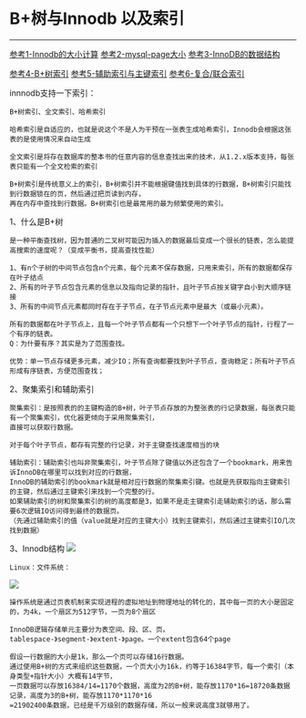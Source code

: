 # B+树与Innodb 以及索引

---
[参考1-Innodb的大小计算](https://www.cnblogs.com/leefreeman/p/8315844.html)
[参考2-mysql-page大小](https://zhuanlan.zhihu.com/p/334684710)
[参考3-InnoDB的数据结构](https://segmentfault.com/a/1190000019321380)

[参考4-B+树索引](https://www.cnblogs.com/GrimMjx/p/10540263.html)
[参考5-辅助索引与主键索引](http://blog.codinglabs.org/articles/theory-of-mysql-index.html)
[参考6-复合/联合索引](https://www.jianshu.com/p/35588ecf33c1)

innnodb支持一下索引：
    
    B+树索引、全文索引、哈希索引

    哈希索引是自适应的，也就是说这个不是人为干预在一张表生成哈希索引，Innodb会根据这张表的是使用情况来自动生成
    
    全文索引是将存在数据库的整本书的任意内容的信息查找出来的技术，从1.2.x版本支持，每张表只能有一个全文检索的索引
    
    B+树索引是传统意义上的索引，B+树索引并不能根据键值找到具体的行数据，B+树索引只能找到行数据锁在的页，然后通过把页读到内存，
    再在内存中查找到行数据。B+树索引也是最常用的最为频繁使用的索引。

1、什么是B+树

    是一种平衡查找树，因为普通的二叉树可能因为插入的数据最后变成一个很长的链表，怎么能提高搜索的速度呢？（变成平衡书，提高查找性能）

    1、有n个子树的中间节点包含n个元素，每个元素不保存数据，只用来索引，所有的数据都保存在叶子结点
    2、所有的叶子节点包含元素的信息以及指向记录的指针，且叶子节点按关键字自小到大顺序链接
    3、所有的中间节点元素都同时存在于子节点，在子节点元素中是最大（或最小元素）。

    所有的数据都在叶子节点上，且每一个叶子节点都有一个只想下一个叶子节点的指针，行程了一个有序的链表。
    Q：为什要有序？其实是为了范围查找。

    优势：单一节点存储更多元素，减少IO；所有查询都要找到叶子节点，查询稳定；所有叶子节点形成有序链表，方便范围查找；

2、聚集索引和辅助索引

    聚集索引：是按照表的的主键构造的B+树，叶子节点存放的为整张表的行记录数据，每张表只能有一个聚集索引，优化器更倾向于采用聚集索引，
    直接可以获取行数据。
    
    对于每个叶子节点，都存有完整的行记录，对于主键查找速度相当的块

    辅助索引：辅助索引也叫非聚集索引，叶子节点除了键值以外还包含了一个bookmark，用来告诉InnoDB在哪里可以找到对应的行数据，
    InnoDB的辅助索引的bookmark就是相对应行数据的聚集索引键。也就是先获取指向主键索引的主键，然后通过主键索引来找到一个完整的行。
    如果辅助索引的树和聚集索引的树的高度都是3，如果不是走主键索引走辅助索引的话，那么需要6次逻辑IO访问得到最终的数据页。
    （先通过辅助索引的值（value就是对应的主键大小）找到主键索引，然后通过主键索引IO几次找到数据）

3、Innodb结构
![](https://pic4.zhimg.com/80/v2-6767156c7593255a2680840d3ec08ffb_720w.jpg)

    Linux：文件系统：
![](https://images2017.cnblogs.com/blog/352511/201801/352511-20180119104942115-967540552.png)
    
    操作系统是通过页表机制来实现进程的虚拟地址到物理地址的转化的，其中每一页的大小是固定的，为4k，一个扇区为512字节，一页为8个扇区

    InnoDB逻辑存储单元主要分为表空间、段、区、页。
    tablespace-》segment-》extent-》page。一个extent包含64个page

    假设一行数据的大小是1k，那么一个页可以存储16行数据。
    通过使用B+树的方式来组织这些数据，一个页大小为16k，约等于16384字节，每一个索引（本身类型+指针大小）大概有14字节，
    一页数据可以存放16384/14=1170个数据，高度为2的B+树，能存放1170*16=18720条数据记录，高度为3的B+树，能存放1170*1170*16
    =21902400条数据，已经是千万级别的数据存储，所以一般来说高度3就够用了。

    

